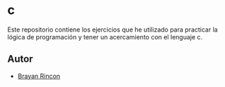 # c

Este repositorio contiene los ejercicios que he utilizado para practicar la lógica de programación y tener un acercamiento con el lenguaje c.

## Autor

- [Brayan Rincon](https://github.com/brayanrbx)